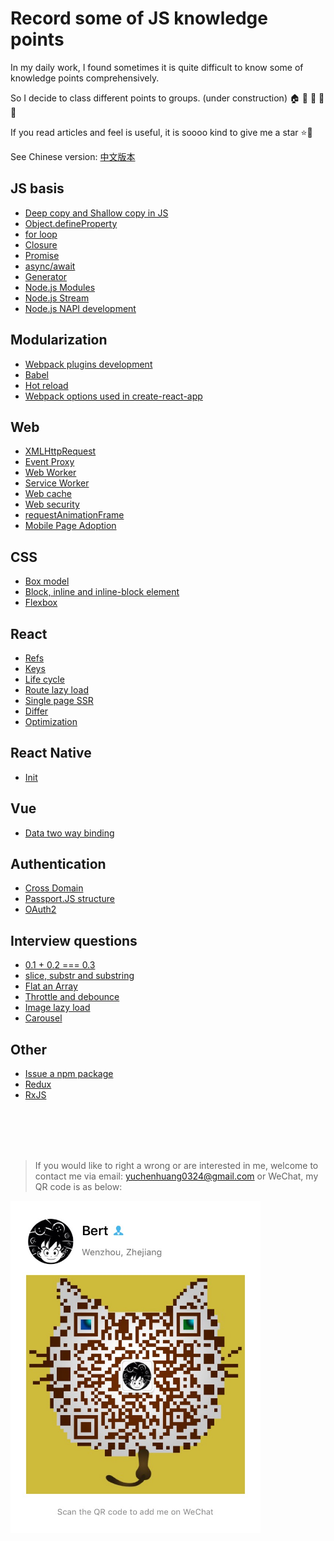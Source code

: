 # Record some of JS knowledge points

In my daily work, I found sometimes it is quite difficult to know some of knowledge points comprehensively.

So I decide to class different points to groups. (under construction) 🏠 🏡 🏫 🏢 🏣

If you read articles and feel is useful, it is soooo kind to give me a star :star::star2:

See Chinese version: [中文版本](/v-cn/README.md)

## JS basis

- [Deep copy and Shallow copy in JS](/js_basis/object_copy.md)
- [Object.defineProperty](/js_basis/object_defineproperty.md)
- [for loop](/js_basis/for_loop.md)
- [Closure](/js_basis/closure.md)
- [Promise](/js_basis/promise.md)
- [async/await](/js_basis/async_await.md)
- [Generator](/js_basis/generator.md)
- [Node.js Modules](/js_basis/node_mo.md)
- [Node.js Stream]()
- [Node.js NAPI development]()

## Modularization

- [Webpack plugins development](/modularization/webpack_structure.md)
- [Babel](/modularization/babel.md)
- [Hot reload](/modularization/hot_reload.md)
- [Webpack options used in create-react-app](/modularization/webpack_options.md)

## Web

- [XMLHttpRequest]()
- [Event Proxy](/web/events_proxy.md)
- [Web Worker](/web/web_worker.md)
- [Service Worker](/web/service_worker.md)
- [Web cache](/web/web_cache.md)
- [Web security](/web/web_security.md)
- [requestAnimationFrame](/web/requestAnimationFrame.md)
- [Mobile Page Adoption]()

## CSS

- [Box model](/css/box_model.md)
- [Block, inline and inline-block element]()
- [Flexbox]()

## React

- [Refs](/react/refs.md)
- [Keys](/react/keys.md)
- [Life cycle](/react/life_cycle.md)
- [Route lazy load](/react/lazy_load.md)
- [Single page SSR](/react/ssr.md)
- [Differ]()
- [Optimization]()

## React Native

- [Init]()

## Vue

- [Data two way binding]()

## Authentication

- [Cross Domain](/authentication/cross_domain.md)
- [Passport.JS structure](/authentication/passport.md)
- [OAuth2]()

## Interview questions

- [0.1 + 0.2 === 0.3](/interview/epsilon.md)
- [slice, substr and substring](/interview/string_process.md)
- [Flat an Array](/interview/flat_array.md)
- [Throttle and debounce](/interview/debounce_throttle.md)
- [Image lazy load]()
- [Carousel]()

## Other

- [Issue a npm package](/other/npm_issue.md)
- [Redux](/other/redux.md)
- [RxJS](/other/rxjs.md)

<br />
<br />
<br />
<br />

> If you would like to right a wrong or are interested in me, welcome to contact me via email: yuchenhuang0324@gmail.com or WeChat, my QR code is as below:

<img src="assets/qr_code.jpeg" width="400"/>
